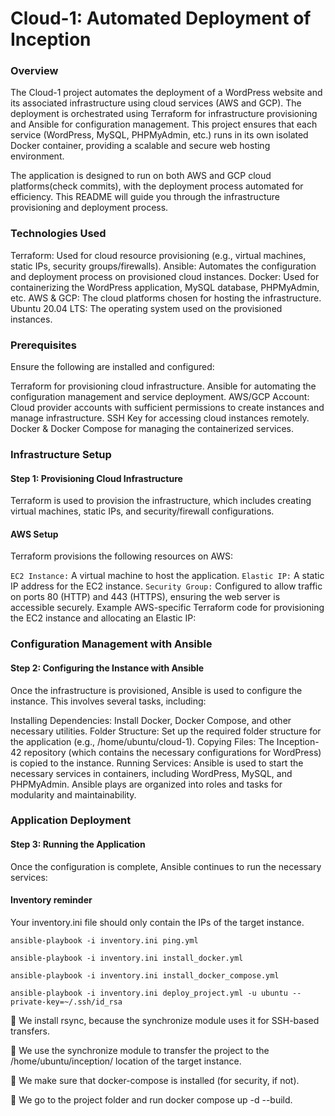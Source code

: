 # Cloud-1: Automated Deployment of Inception
### Overview
The Cloud-1 project automates the deployment of a WordPress website and its associated infrastructure using cloud services (AWS and GCP). The deployment is orchestrated using Terraform for infrastructure provisioning and Ansible for configuration management. This project ensures that each service (WordPress, MySQL, PHPMyAdmin, etc.) runs in its own isolated Docker container, providing a scalable and secure web hosting environment.

The application is designed to run on both AWS and GCP cloud platforms(check commits), with the deployment process automated for efficiency. This README will guide you through the infrastructure provisioning and deployment process.

### Technologies Used
Terraform: Used for cloud resource provisioning (e.g., virtual machines, static IPs, security groups/firewalls).
Ansible: Automates the configuration and deployment process on provisioned cloud instances.
Docker: Used for containerizing the WordPress application, MySQL database, PHPMyAdmin, etc.
AWS & GCP: The cloud platforms chosen for hosting the infrastructure.
Ubuntu 20.04 LTS: The operating system used on the provisioned instances.
### Prerequisites
Ensure the following are installed and configured:

Terraform for provisioning cloud infrastructure.
Ansible for automating the configuration management and service deployment.
AWS/GCP Account: Cloud provider accounts with sufficient permissions to create instances and manage infrastructure.
SSH Key for accessing cloud instances remotely.
Docker & Docker Compose for managing the containerized services.
### Infrastructure Setup
#### Step 1: Provisioning Cloud Infrastructure
Terraform is used to provision the infrastructure, which includes creating virtual machines, static IPs, and security/firewall configurations.

#### AWS Setup
Terraform provisions the following resources on AWS:

```EC2 Instance:``` A virtual machine to host the application.
```Elastic IP:``` A static IP address for the EC2 instance.
```Security Group:``` Configured to allow traffic on ports 80 (HTTP) and 443 (HTTPS), ensuring the web server is accessible securely. Example AWS-specific Terraform code for provisioning the EC2 instance and allocating an Elastic IP:
### Configuration Management with Ansible
#### Step 2: Configuring the Instance with Ansible
Once the infrastructure is provisioned, Ansible is used to configure the instance. This involves several tasks, including:

Installing Dependencies: Install Docker, Docker Compose, and other necessary utilities.
Folder Structure: Set up the required folder structure for the application (e.g., /home/ubuntu/cloud-1).
Copying Files: The Inception-42 repository (which contains the necessary configurations for WordPress) is copied to the instance.
Running Services: Ansible is used to start the necessary services in containers, including WordPress, MySQL, and PHPMyAdmin. Ansible plays are organized into roles and tasks for modularity and maintainability.
### Application Deployment
#### Step 3: Running the Application
Once the configuration is complete, Ansible continues to run the necessary services:

#### Inventory reminder

Your inventory.ini file should only contain the IPs of the target instance.

```ansible-playbook -i inventory.ini ping.yml ```

```ansible-playbook -i inventory.ini install_docker.yml ```

```ansible-playbook -i inventory.ini install_docker_compose.yml ```

```ansible-playbook -i inventory.ini deploy_project.yml -u ubuntu --private-key=~/.ssh/id_rsa```

🔧 We install rsync, because the synchronize module uses it for SSH-based transfers.

📁 We use the synchronize module to transfer the project to the /home/ubuntu/inception/ location of the target instance.

🐳 We make sure that docker-compose is installed (for security, if not).

🚀 We go to the project folder and run docker compose up -d --build.

